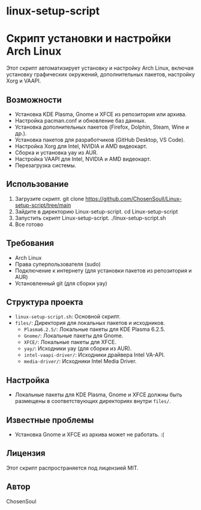 # linux-setup-script
# Скрипт установки и настройки Arch Linux

Этот скрипт автоматизирует установку и настройку Arch Linux, включая установку графических окружений, дополнительных пакетов, настройку Xorg и VAAPI.

## Возможности

-   Установка KDE Plasma, Gnome и XFCE из репозитория или архива.
-   Настройка pacman.conf и обновление баз данных.
-   Установка дополнительных пакетов (Firefox, Dolphin, Steam, Wine и др.).
-   Установка пакетов для разработчиков (GitHub Desktop, VS Code).
-   Настройка Xorg для Intel, NVIDIA и AMD видеокарт.
-   Сборка и установка yay из AUR.
-   Настройка VAAPI для Intel, NVIDIA и AMD видеокарт.
-   Перезагрузка системы.

## Использование

1. Загрузите скрипт. git clone https://github.com/ChosenSoull/Linux-setup-script/tree/main
2. Зайдите в директорию Linux-setup-script. cd Linux-setup-script
3. Запустить скрипт Linux-setup-script. ./linux-setup-script.sh
4. Все готово

## Требования

-   Arch Linux
-   Права суперпользователя (sudo)
-   Подключение к интернету (для установки пакетов из репозитория и AUR)
-   Установленный git (для сборки yay)

## Структура проекта

-   `linux-setup-script.sh`: Основной скрипт.
-   `files/`: Директория для локальных пакетов и исходников.
    -   `Plasma6.2.5/`: Локальные пакеты для KDE Plasma 6.2.5.
    -   `Gnome/`: Локальные пакеты для Gnome.
    -   `XFCE/`: Локальные пакеты для XFCE.
    -   `yay/`: Исходники yay (для сборки из AUR).
    -   `intel-vaapi-driver/`: Исходники драйвера Intel VA-API.
    -   `media-driver/`: Исходники Intel Media Driver.

## Настройка

-   Локальные пакеты для KDE Plasma, Gnome и XFCE должны быть размещены в соответствующих директориях внутри `files/`.

## Известные проблемы

-   Установка Gnome и XFCE из архива может не работать. :(

## Лицензия

Этот скрипт распространяется под лицензией MIT.

## Автор

ChosenSoul